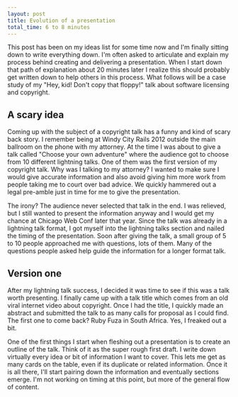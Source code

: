 ```yaml
---
layout: post
title: Evolution of a presentation
total_time: 6 to 8 minutes
---
```


This post has been on my ideas list for some time now and I'm finally sitting down to write everything down. I'm often asked to articulate and explain my process behind creating and delivering a presentation. When I start down that path of explanation about 20 minutes later I realize this should probably get written down to help others in this process. What follows will be a case study of my "Hey, kid! Don't copy that floppy!" talk about software licensing and copyright.

## A scary idea

Coming up with the subject of a copyright talk has a funny and kind of scary back story. I remember being at Windy City Rails 2012 outside the main ballroom on the phone with my attorney. At the time I was about to give a talk called "Choose your own adventure" where the audience got to choose from 10 different lightning talks. One of them was the first version of my copyright talk. Why was I talking to my attorney? I wanted to make sure I would give accurate information and also avoid giving him more work from people taking me to court over bad advice. We quickly hammered out a legal pre-amble just in time for me to give the presentation.

The irony? The audience never selected that talk in the end. I was relieved, but I still wanted to present the information anyway and I would get my chance at Chicago Web Conf later that year. Since the talk was already in a lightning talk format, I got myself into the lightning talks section and nailed the timing of the presentation. Soon after giving the talk, a small group of 5 to 10 people approached me with questions, lots of them. Many of the questions people asked help guide the information for a longer format talk.

## Version one

After my lightning talk success, I decided it was time to see if this was a talk worth presenting. I finally came up with a talk title which comes from an old viral internet video about copyright. Once I had the title, I quickly made an abstract and submitted the talk to as many calls for proposal as I could find. The first one to come back? Ruby Fuza in South Africa. Yes, I freaked out a bit.

One of the first things I start when fleshing out a presentation is to create an outline of the talk. Think of it as the super rough first draft. I write down virtually every idea or bit of information I want to cover. This lets me get as many cards on the table, even if its duplicate or related information. Once it is all there, I'll start pairing down the information and eventually sections emerge. I'm not working on timing at this point, but more of the general flow of content.
